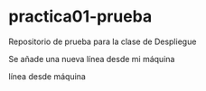 # practica01-prueba
Repositorio de prueba para la clase de Despliegue

Se añade una nueva línea desde mi máquina

línea desde máquina